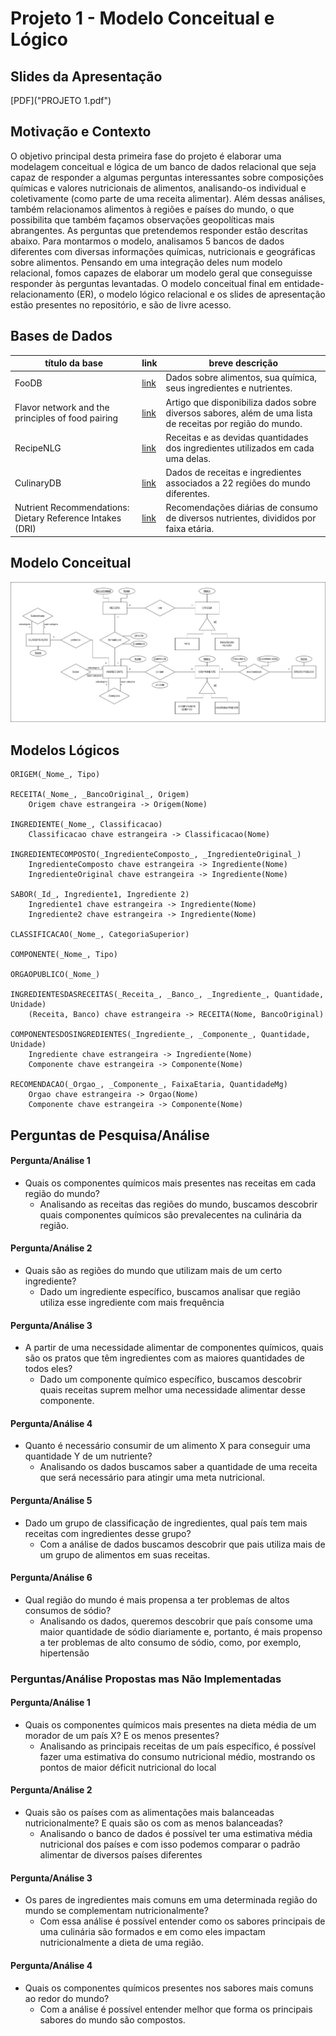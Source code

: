 # Projeto 1 - Modelo Conceitual e Lógico

## Slides da Apresentação
[PDF]("PROJETO 1.pdf")

## Motivação e Contexto
O objetivo principal desta primeira fase do projeto é elaborar uma modelagem conceitual e lógica de um banco de dados relacional que seja capaz de responder a algumas perguntas interessantes sobre composições químicas e valores nutricionais de alimentos, analisando-os individual e coletivamente (como parte de uma receita alimentar). Além dessas análises, também relacionamos alimentos à regiões e países do mundo, o que possibilita que também façamos observações geopolíticas mais abrangentes. As perguntas que pretendemos responder estão descritas abaixo. Para montarmos o modelo, analisamos 5 bancos de dados diferentes com diversas informações químicas, nutricionais e geográficas sobre alimentos. Pensando em uma integração deles num modelo relacional, fomos capazes de elaborar um modelo geral que conseguisse responder às perguntas levantadas. O modelo conceitual final em entidade-relacionamento (ER), o modelo lógico relacional e os slides de apresentação estão presentes no repositório, e são de livre acesso.

## Bases de Dados
título da base | link | breve descrição
----- | ----- | -----
FooDB | [link](https://foodb.ca/) | Dados sobre alimentos, sua química, seus ingredientes e nutrientes.
Flavor network and the principles of food pairing | [link](https://doi.org/10.1038/srep00196) | Artigo que disponibiliza dados sobre diversos sabores, além de uma lista de receitas por região do mundo.
RecipeNLG | [link](https://recipenlg.cs.put.poznan.pl/) | Receitas e as devidas quantidades dos ingredientes utilizados em cada uma delas.
CulinaryDB | [link](https://cosylab.iiitd.edu.in/culinarydb/) | Dados de receitas e ingredientes associados a 22 regiões do mundo diferentes.
Nutrient Recommendations: Dietary Reference Intakes (DRI) | [link](https://ods.od.nih.gov/HealthInformation/nutrientrecommendations.aspx) | Recomendações diárias de consumo de diversos nutrientes, divididos por faixa etária.


## Modelo Conceitual

![Entidade Relacional](images/ER.jpg)

## Modelos Lógicos
~~~
ORIGEM(_Nome_, Tipo)

RECEITA(_Nome_, _BancoOriginal_, Origem)
	Origem chave estrangeira -> Origem(Nome)

INGREDIENTE(_Nome_, Classificacao)
	Classificacao chave estrangeira -> Classificacao(Nome)

INGREDIENTECOMPOSTO(_IngredienteComposto_, _IngredienteOriginal_)
	IngredienteComposto chave estrangeira -> Ingrediente(Nome)
	IngredienteOriginal chave estrangeira -> Ingrediente(Nome)

SABOR(_Id_, Ingrediente1, Ingrediente 2)
	Ingrediente1 chave estrangeira -> Ingrediente(Nome)
	Ingrediente2 chave estrangeira -> Ingrediente(Nome)

CLASSIFICACAO(_Nome_, CategoriaSuperior)

COMPONENTE(_Nome_, Tipo)

ORGAOPUBLICO(_Nome_)

INGREDIENTESDASRECEITAS(_Receita_, _Banco_, _Ingrediente_, Quantidade, Unidade)
	(Receita, Banco) chave estrangeira -> RECEITA(Nome, BancoOriginal)

COMPONENTESDOSINGREDIENTES(_Ingrediente_, _Componente_, Quantidade, Unidade)
	Ingrediente chave estrangeira -> Ingrediente(Nome)
	Componente chave estrangeira -> Componente(Nome)

RECOMENDACAO(_Orgao_, _Componente_, FaixaEtaria, QuantidadeMg)
	Orgao chave estrangeira -> Orgao(Nome)
	Componente chave estrangeira -> Componente(Nome)
~~~

## Perguntas de Pesquisa/Análise

#### Pergunta/Análise 1
* Quais os componentes químicos mais presentes nas receitas em cada região do mundo?
  * Analisando as receitas das regiões do mundo, buscamos descobrir quais componentes químicos são prevalecentes na culinária da região.

#### Pergunta/Análise 2
* Quais são as regiões do mundo que utilizam mais de um certo ingrediente?
  * Dado um ingrediente específico, buscamos analisar que região utiliza esse ingrediente com mais frequência

#### Pergunta/Análise 3
* A partir de uma necessidade alimentar de componentes químicos, quais são os pratos que têm ingredientes com as maiores quantidades de todos eles?
  * Dado um componente químico específico, buscamos descobrir quais receitas suprem melhor uma necessidade alimentar desse componente.

#### Pergunta/Análise 4
* Quanto é necessário consumir de um alimento X para conseguir uma quantidade Y de um nutriente?
  * Analisando os dados buscamos saber a quantidade de uma receita que será necessário para atingir uma meta nutricional.

#### Pergunta/Análise 5
* Dado um grupo de classificação de ingredientes, qual país tem mais receitas com ingredientes desse grupo?
  * Com a análise de dados buscamos descobrir que pais utiliza mais de um grupo de alimentos em suas receitas.

#### Pergunta/Análise 6
* Qual região do mundo é mais propensa a ter problemas de altos consumos de sódio?
  * Analisando os dados, queremos descobrir que país consome uma maior quantidade de sódio diariamente e, portanto, é mais propenso a ter problemas de alto consumo de sódio, como, por exemplo, hipertensão

### Perguntas/Análise Propostas mas Não Implementadas

#### Pergunta/Análise 1
* Quais os componentes químicos mais presentes na dieta média de um morador de um país X? E os menos presentes?
  * Analisando as principais receitas de um país específico, é possível fazer uma estimativa do consumo nutricional médio, mostrando os pontos de maior déficit nutricional do local 

#### Pergunta/Análise 2
* Quais são os países com as alimentações mais balanceadas nutricionalmente? E quais são os com as menos balanceadas?
  * Analisando o banco de dados é possível ter uma estimativa média nutricional dos países e com isso podemos comparar o padrão alimentar de diversos países diferentes

#### Pergunta/Análise 3
* Os pares de ingredientes mais comuns em uma determinada região do mundo se complementam nutricionalmente?
  * Com essa análise é possível entender como os sabores principais de uma culinária são formados e em como eles impactam nutricionalmente a dieta de uma região.

#### Pergunta/Análise 4
* Quais os componentes químicos presentes nos sabores mais comuns ao redor do mundo?
  * Com a análise é possível entender melhor que forma os principais sabores do mundo são compostos.
